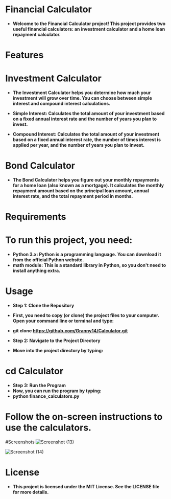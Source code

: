 # Financial Calculator

- **Welcome to the Financial Calculator project! This project provides two useful financial calculators: an investment calculator and a home loan repayment calculator.**

# Features

# Investment Calculator
- **The Investment Calculator helps you determine how much your investment will grow over time. You can choose between simple interest and compound interest calculations.**

- **Simple Interest: Calculates the total amount of your investment based on a fixed annual interest rate and the number of years you plan to invest.**
- **Compound Interest: Calculates the total amount of your investment based on a fixed annual interest rate, the number of times interest is applied per year, and the number of years you plan to invest.**
  
# Bond Calculator
- **The Bond Calculator helps you figure out your monthly repayments for a home loan (also known as a mortgage). It calculates the monthly repayment amount based on the principal loan amount, annual interest rate, and the total repayment period in months.**

# Requirements

# To run this project, you need:

- **Python 3.x: Python is a programming language. You can download it from the official Python website.**
- **math module: This is a standard library in Python, so you don't need to install anything extra.**
  
# Usage

- **Step 1: Clone the Repository**
- **First, you need to copy (or clone) the project files to your computer. Open your command line or terminal and type:**

- **git clone https://github.com/Granny14/Calculator.git**
  
- **Step 2: Navigate to the Project Directory**
- **Move into the project directory by typing:**

# cd Calculator
- **Step 3: Run the Program**
- **Now, you can run the program by typing:**
- **python finance_calculators.py**

# Follow the on-screen instructions to use the calculators.

#Screenshots
![Screenshot (13)](https://github.com/Granny14/Calculator/assets/142394683/b2a5fd4c-e858-4abc-93a2-7c54de1af51e)



![Screenshot (14)](https://github.com/Granny14/Calculator/assets/142394683/fd2f40d2-32db-4e9c-bc91-0fee207c2d5f)

# License

- **This project is licensed under the MIT License. See the LICENSE file for more details.**

